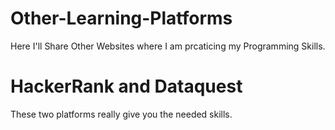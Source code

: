 # Other-Learning-Platforms
Here I'll Share Other Websites where I am prcaticing my Programming Skills.
# HackerRank and Dataquest
These two platforms really give you the needed skills.
